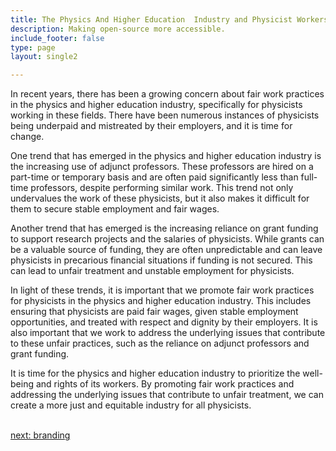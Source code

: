 ```yaml
---
title: The Physics And Higher Education  Industry and Physicist Workers' Rights
description: Making open-source more accessible.
include_footer: false
type: page
layout: single2

---
```



<p>
In recent years, there has been a growing concern about fair work practices in the physics and higher education industry, specifically for physicists working in these fields. There have been numerous instances of physicists being underpaid and mistreated by their employers, and it is time for change.

One trend that has emerged in the physics and higher education industry is the increasing use of adjunct professors. These professors are hired on a part-time or temporary basis and are often paid significantly less than full-time professors, despite performing similar work. This trend not only undervalues the work of these physicists, but it also makes it difficult for them to secure stable employment and fair wages.

Another trend that has emerged is the increasing reliance on grant funding to support research projects and the salaries of physicists. While grants can be a valuable source of funding, they are often unpredictable and can leave physicists in precarious financial situations if funding is not secured. This can lead to unfair treatment and unstable employment for physicists.

In light of these trends, it is important that we promote fair work practices for physicists in the physics and higher education industry. This includes ensuring that physicists are paid fair wages, given stable employment opportunities, and treated with respect and dignity by their employers. It is also important that we work to address the underlying issues that contribute to these unfair practices, such as the reliance on adjunct professors and grant funding.

It is time for the physics and higher education industry to prioritize the well-being and rights of its workers. By promoting fair work practices and addressing the underlying issues that contribute to unfair treatment, we can create a more just and equitable industry for all physicists.

<br>
<a href="https://workdojos.com/physicist/branding">next: branding</a>
</p>